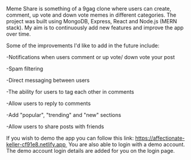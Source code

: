 Meme Share is something of a 9gag clone where users can create, comment, up vote and down vote memes in different categories. 
The project was built using MongoDB, Express, React and Node.js (MERN stack). My aim is to continuously add new features and improve the app over time.

Some of the improvements I'd like to add in the future include:

-Notifications when users comment or up vote/ down vote your post

-Spam filtering

-Direct messaging between users

-The ability for users to tag each other in comments

-Allow users to reply to comments

-Add "popular", "trending" and "new" sections

-Allow users to share posts with friends

If you wish to demo the app you can follow this link: https://affectionate-keller-cf91e8.netlify.app 
You are also able to login with a demo account. The demo account login details are added for you on the login page.
